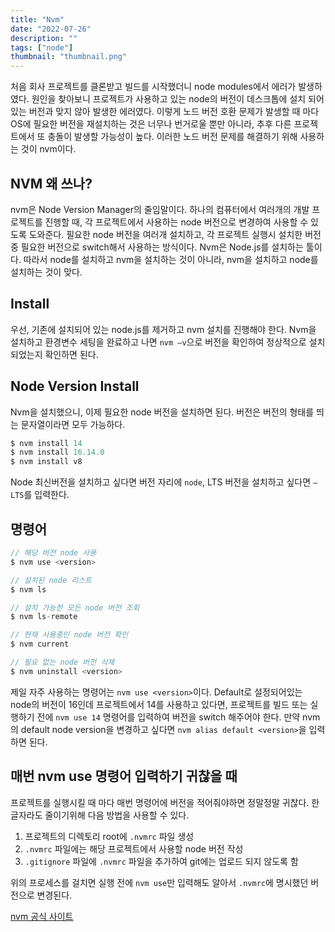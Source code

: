 ```yaml
---
title: "Nvm"
date: "2022-07-26"
description: ""
tags: ["node"]
thumbnail: "thumbnail.png"
---
```


처음 회사 프로젝트를 클론받고 빌드를 시작했더니 node modules에서 에러가 발생하였다. 원인을 찾아보니 프로젝트가 사용하고 있는 node의 버전이 데스크톱에 설치 되어있는 버전과 맞지 않아 발생한 에러였다.
이렇게 노드 버전 호환 문제가 발생할 때 마다 OS에 필요한 버전을 재설치하는 것은 너무나 번거로울 뿐만 아니라, 추후 다른 프로젝트에서 또 충돌이 발생할 가능성이 높다.
이러한 노드 버전 문제를 해결하기 위해 사용하는 것이 nvm이다.

## NVM 왜 쓰나?

nvm은 Node Version Manager의 줄임말이다.
하나의 컴퓨터에서 여러개의 개발 프로젝트를 진행할 때, 각 프로젝트에서 사용하는 node 버전으로 변경하여 사용할 수 있도록 도와준다.
필요한 node 버전을 여러개 설치하고, 각 프로젝트 실행시 설치한 버전 중 필요한 버전으로 switch해서 사용하는 방식이다.
Nvm은 Node.js를 설치하는 툴이다. 따라서 node를 설치하고 nvm을 설치하는 것이 아니라, nvm을 설치하고 node를 설치하는 것이 맞다.

## Install

우선, 기존에 설치되어 있는 node.js를 제거하고 nvm 설치를 진행해야 한다.
Nvm을 설치하고 환경변수 세팅을 완료하고 나면 `nvm —v`으로 버전을 확인하여 정상적으로 설치되었는지 확인하면 된다.

## Node Version Install

Nvm을 설치했으니, 이제 필요한 node 버전을 설치하면 된다.
버전은 버전의 형태를 띄는 문자열이라면 모두 가능하다.

```js
$ nvm install 14
$ nvm install 16.14.0
$ nvm install v8
```

Node 최신버전을 설치하고 싶다면 버전 자리에 `node`&#44; LTS 버전을 설치하고 싶다면 `— LTS`를 입력한다.

## 명령어

```js
// 해당 버전 node 사용
$ nvm use <version>

// 설치된 node 리스트
$ nvm ls

// 설치 가능한 모든 node 버전 조회
$ nvm ls-remote

// 현재 사용중인 node 버전 확인
$ nvm current

// 필요 없는 node 버전 삭제
$ nvm uninstall <version>
```

제일 자주 사용하는 명령어는 `nvm use <version>`이다.
Default로 설정되어있는 node의 버전이 16인데 프로젝트에서 14를 사용하고 있다면, 프로젝트를 빌드 또는 실행하기 전에 `nvm use 14` 명령어를 입력하여 버전을 switch 해주어야 한다. 만약 nvm의 default node version을 변경하고 싶다면 `nvm alias default <version>`을 입력하면 된다.

## 매번 nvm use 명령어 입력하기 귀찮을 때

프로젝트를 실행시킬 때 마다 매번 명령어에 버전을 적어줘야하면 정말정말 귀찮다. 한 글자라도 줄이기위해 다음 방법을 사용할 수 있다.

1. 프로젝트의 디렉토리 root에 `.nvmrc` 파일 생성
2. `.nvmrc` 파일에는 해당 프로젝트에서 사용할 node 버전 작성
3. `.gitignore` 파일에 `.nvmrc` 파일을 추가하여 git에는 업로드 되지 않도록 함

위의 프로세스를 걸치면 실행 전에 `nvm use`만 입력해도 알아서 `.nvmrc`에 명시했던 버전으로 변경된다.

[nvm 공식 사이트](https://github.com/nvm-sh/nvm)
